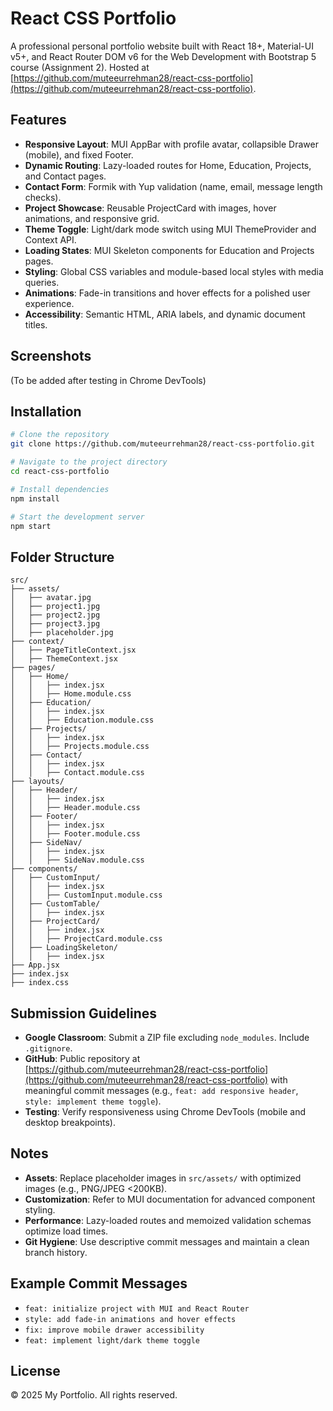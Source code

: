 # React CSS Portfolio

A professional personal portfolio website built with React 18+, Material-UI v5+, and React Router DOM v6 for the Web Development with Bootstrap 5 course (Assignment 2). Hosted at [https://github.com/muteeurrehman28/react-css-portfolio](https://github.com/muteeurrehman28/react-css-portfolio).

## Features

* **Responsive Layout**: MUI AppBar with profile avatar, collapsible Drawer (mobile), and fixed Footer.
* **Dynamic Routing**: Lazy-loaded routes for Home, Education, Projects, and Contact pages.
* **Contact Form**: Formik with Yup validation (name, email, message length checks).
* **Project Showcase**: Reusable ProjectCard with images, hover animations, and responsive grid.
* **Theme Toggle**: Light/dark mode switch using MUI ThemeProvider and Context API.
* **Loading States**: MUI Skeleton components for Education and Projects pages.
* **Styling**: Global CSS variables and module-based local styles with media queries.
* **Animations**: Fade-in transitions and hover effects for a polished user experience.
* **Accessibility**: Semantic HTML, ARIA labels, and dynamic document titles.

## Screenshots

(To be added after testing in Chrome DevTools)

## Installation

```bash
# Clone the repository
git clone https://github.com/muteeurrehman28/react-css-portfolio.git

# Navigate to the project directory
cd react-css-portfolio

# Install dependencies
npm install

# Start the development server
npm start
```

## Folder Structure

```
src/
├── assets/
│   ├── avatar.jpg
│   ├── project1.jpg
│   ├── project2.jpg
│   ├── project3.jpg
│   ├── placeholder.jpg
├── context/
│   ├── PageTitleContext.jsx
│   ├── ThemeContext.jsx
├── pages/
│   ├── Home/
│   │   ├── index.jsx
│   │   ├── Home.module.css
│   ├── Education/
│   │   ├── index.jsx
│   │   ├── Education.module.css
│   ├── Projects/
│   │   ├── index.jsx
│   │   ├── Projects.module.css
│   ├── Contact/
│   │   ├── index.jsx
│   │   ├── Contact.module.css
├── layouts/
│   ├── Header/
│   │   ├── index.jsx
│   │   ├── Header.module.css
│   ├── Footer/
│   │   ├── index.jsx
│   │   ├── Footer.module.css
│   ├── SideNav/
│   │   ├── index.jsx
│   │   ├── SideNav.module.css
├── components/
│   ├── CustomInput/
│   │   ├── index.jsx
│   │   ├── CustomInput.module.css
│   ├── CustomTable/
│   │   ├── index.jsx
│   ├── ProjectCard/
│   │   ├── index.jsx
│   │   ├── ProjectCard.module.css
│   ├── LoadingSkeleton/
│   │   ├── index.jsx
├── App.jsx
├── index.jsx
├── index.css
```

## Submission Guidelines

* **Google Classroom**: Submit a ZIP file excluding `node_modules`. Include `.gitignore`.
* **GitHub**: Public repository at [https://github.com/muteeurrehman28/react-css-portfolio](https://github.com/muteeurrehman28/react-css-portfolio) with meaningful commit messages (e.g., `feat: add responsive header`, `style: implement theme toggle`).
* **Testing**: Verify responsiveness using Chrome DevTools (mobile and desktop breakpoints).

## Notes

* **Assets**: Replace placeholder images in `src/assets/` with optimized images (e.g., PNG/JPEG <200KB).
* **Customization**: Refer to MUI documentation for advanced component styling.
* **Performance**: Lazy-loaded routes and memoized validation schemas optimize load times.
* **Git Hygiene**: Use descriptive commit messages and maintain a clean branch history.

## Example Commit Messages

* `feat: initialize project with MUI and React Router`
* `style: add fade-in animations and hover effects`
* `fix: improve mobile drawer accessibility`
* `feat: implement light/dark theme toggle`

## License

© 2025 My Portfolio. All rights reserved.
